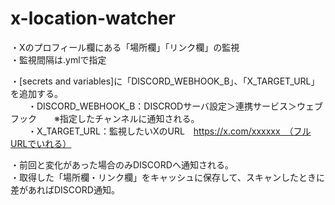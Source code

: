 # x-location-watcher  
  
・Xのプロフィール欄にある「場所欄」「リンク欄」の監視  
・監視間隔は.ymlで指定  
  
・[secrets and variables]に「DISCORD_WEBHOOK_B」、「X_TARGET_URL」を追加する。  
　　・DISCORD_WEBHOOK_B：DISCRODサーバ設定＞連携サービス＞ウェブフック　　※指定したチャンネルに通知される。  
　　・X_TARGET_URL：監視したいXのURL　https://x.com/xxxxxx　（フルURLでいれる）  
  
・前回と変化があった場合のみDISCORDへ通知される。  
・取得した「場所欄・リンク欄」をキャッシュに保存して、スキャンしたときに差があればDISCORD通知。 

